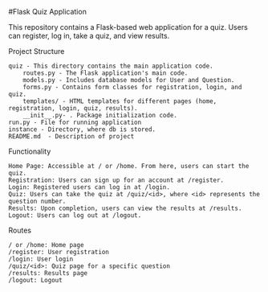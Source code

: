 #Flask Quiz Application

This repository contains a Flask-based web application for a quiz. Users can register, log in, take a quiz, and view results.

Project Structure

    quiz - This directory contains the main application code.
        routes.py - The Flask application's main code.
        models.py - Includes database models for User and Question.
        forms.py - Contains form classes for registration, login, and quiz.
        templates/ - HTML templates for different pages (home, registration, login, quiz, results).
        __init__.py- . Package initialization code.
    run.py - File for running application
    instance - Directory, where db is stored.
    README.md  - Description of project

Functionality

    Home Page: Accessible at / or /home. From here, users can start the quiz.
    Registration: Users can sign up for an account at /register.
    Login: Registered users can log in at /login.
    Quiz: Users can take the quiz at /quiz/<id>, where <id> represents the question number.
    Results: Upon completion, users can view the results at /results.
    Logout: Users can log out at /logout.

Routes

    / or /home: Home page
    /register: User registration
    /login: User login
    /quiz/<id>: Quiz page for a specific question
    /results: Results page
    /logout: Logout


